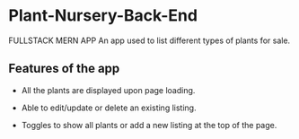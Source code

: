 # Plant-Nursery-Back-End
FULLSTACK MERN APP
An app used to list different types of plants for sale.

## Features of the app
- All the plants are displayed upon page loading.

- Able to edit/update or delete an existing listing.

- Toggles to show all plants or add a new listing at the top of the page. 
